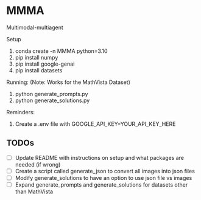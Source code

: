 # MMMA
Multimodal-multiagent

Setup
1. conda create -n MMMA python=3.10 
2. pip install numpy
3. pip install google-genai
4. pip install datasets

Running:
(Note: Works for the MathVista Dataset)
1. python generate_prompts.py 
2. python generate_solutions.py

Reminders:
1. Create a .env file with GOOGLE_API_KEY=YOUR_API_KEY_HERE

## TODOs
- [ ] Update README with instructions on setup and what packages are needed (if wrong)
- [ ] Create a script called generate_json to convert all images into json files
- [ ] Modify generate_solutions to have an option to use json file vs images
- [ ] Expand generate_prompts and generate_solutions for datasets other than MathVista